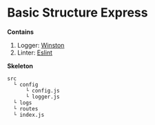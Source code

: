 # Basic Structure Express

**Contains**

1. Logger: [Winston](https://https://www.npmjs.com/package/winston)
2. Linter: [Eslint](https://eslint.org/)

**Skeleton**

```
src
  └ config
      └ config.js
      └ logger.js
  └ logs
  └ routes
  └ index.js
```
